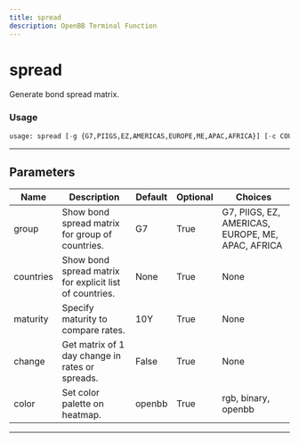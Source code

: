 ```yaml
---
title: spread
description: OpenBB Terminal Function
---
```


# spread

Generate bond spread matrix.

### Usage

```python
usage: spread [-g {G7,PIIGS,EZ,AMERICAS,EUROPE,ME,APAC,AFRICA}] [-c COUNTRIES] [-m MATURITY] [--change CHANGE] [--color {rgb,binary,openbb}]
```

---

## Parameters

| Name | Description | Default | Optional | Choices |
| ---- | ----------- | ------- | -------- | ------- |
| group | Show bond spread matrix for group of countries. | G7 | True | G7, PIIGS, EZ, AMERICAS, EUROPE, ME, APAC, AFRICA |
| countries | Show bond spread matrix for explicit list of countries. | None | True | None |
| maturity | Specify maturity to compare rates. | 10Y | True | None |
| change | Get matrix of 1 day change in rates or spreads. | False | True | None |
| color | Set color palette on heatmap. | openbb | True | rgb, binary, openbb |

---
